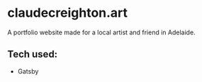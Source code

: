 # claudecreighton.art
A portfolio website made for a local artist and friend in Adelaide.
## Tech used:
- Gatsby
